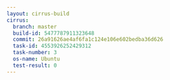 ```yaml
---
layout: cirrus-build
cirrus:
  branch: master
  build-id: 5477787911323648
  commit: 26a91626ae4af6fa1c124e106e602bedba36d626
  task-id: 4553926252429312
  task-number: 3
  os-name: Ubuntu
  test-result: 0
---
```

